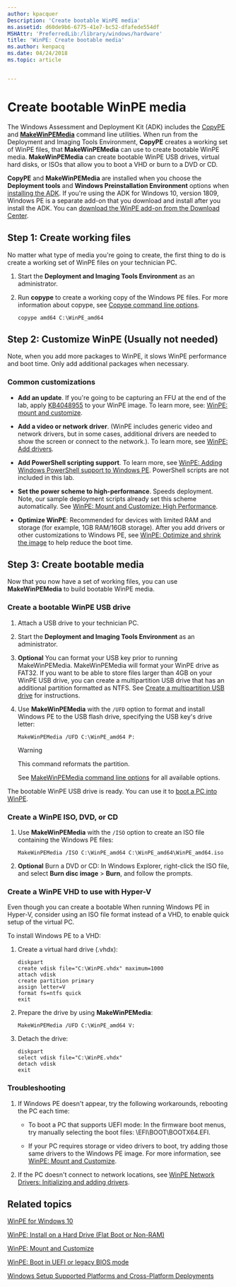 ```yaml
---
author: kpacquer
Description: 'Create bootable WinPE media'
ms.assetid: d60de9b6-6775-41e7-bc52-dfafede554df
MSHAttr: 'PreferredLib:/library/windows/hardware'
title: 'WinPE: Create bootable media'
ms.author: kenpacq
ms.date: 04/24/2018
ms.topic: article


---
```


# Create bootable WinPE media

The Windows Assessment and Deployment Kit (ADK) includes the [CopyPE](copype-command-line-options.md) and [**MakeWinPEMedia**](makewinpemedia-command-line-options.md) command line utilities. When run from the Deployment and Imaging Tools Environment, **CopyPE** creates a working set of WinPE files, that **MakeWinPEMedia** can use to create bootable WinPE media. **MakeWinPEMedia** can create bootable WinPE USB drives, virtual hard disks, or ISOs that allow you to boot a VHD or burn to a DVD or CD.

**CopyPE** and **MakeWinPEMedia** are installed when you choose the **Deployment tools** and **Windows Preinstallation Environment** options when [installing the ADK](https://docs.microsoft.com/en-us/windows-hardware/get-started/adk-install). If you're using the ADK for Windows 10, version 1809, Windows PE is a separate add-on that you download and install after you install the ADK. You can [download the WinPE add-on from the Download Center](https://go.microsoft.com/fwlink/?linkid=2022233).

## Step 1: Create working files

No matter what type of media you're going to create, the first thing to do is create a working set of WinPE files on your technician PC.

1. Start the **Deployment and Imaging Tools Environment** as an administrator.

2. Run **copype** to create a working copy of the Windows PE files. For more information about copype, see [Copype command line options](copype-command-line-options.md).

    ```
    copype amd64 C:\WinPE_amd64
    ```

## Step 2: Customize WinPE (Usually not needed)

Note, when you add more packages to WinPE, it slows WinPE performance and boot time. Only add additional packages when necessary.  

### Common customizations

* **Add an update**. If you're going to be capturing an FFU at the end of the lab, apply [KB4048955](https://www.catalog.update.microsoft.com/search.aspx?q=4048955) to your WinPE image. To learn more, see: [WinPE: mount and customize](winpe-mount-and-customize.md).

* **Add a video or network driver**. (WinPE includes generic video and network drivers, but in some cases, additional drivers are needed to show the screen or connect to the network.). To learn more, see [WinPE: Add drivers](winpe-add-drivers.md).

* **Add PowerShell scripting support**. To learn more, see [WinPE: Adding Windows PowerShell support to Windows PE](winpe-adding-powershell-support-to-windows-pe.md). PowerShell scripts are not included in this lab.

* **Set the power scheme to high-performance**. Speeds deployment. Note, our sample deployment scripts already set this scheme automatically. See  [WinPE: Mount and Customize: High Performance](winpe-mount-and-customize.md#highperformance).

* **Optimize WinPE**: Recommended for devices with limited RAM and storage (for example, 1GB RAM/16GB storage). After you add drivers or other customizations to Windows PE, see [WinPE: Optimize and shrink the image](winpe-optimize.md) to help reduce the boot time.

## Step 3: Create bootable media

Now that you now have a set of working files, you can use **MakeWinPEMedia** to build bootable WinPE media.

### Create a bootable WinPE USB drive

1. Attach a USB drive to your technician PC.

2. Start the **Deployment and Imaging Tools Environment** as an administrator.

3. **Optional** 
    You can format your USB key prior to running MakeWinPEMedia. MakeWinPEMedia will format your WinPE drive as FAT32. If you want to be able to store files larger than 4GB on your WinPE USB drive, you can create a multipartition USB drive that has an additional partition formatted as NTFS. See [Create a multipartition USB drive](winpe--use-a-single-usb-key-for-winpe-and-a-wim-file---wim.md#create-two-partition-drive) for instructions.

4. Use **MakeWinPEMedia** with the `/UFD` option to format and install Windows PE to the USB flash drive, specifying the USB key's drive letter:

    ```
    MakeWinPEMedia /UFD C:\WinPE_amd64 P:
    ```

    > [!Warning]
    > This command reformats the partition.

    See [MakeWinPEMedia command line options](makewinpemedia-command-line-options.md) for all available options.

The bootable WinPE USB drive is ready. You can use it to [boot a PC into WinPE](boot-to-uefi-mode-or-legacy-bios-mode.md).

### Create a WinPE ISO, DVD, or CD

1. Use **MakeWinPEMedia** with the `/ISO` option to create an ISO file containing the Windows PE files:

    ```
    MakeWinPEMedia /ISO C:\WinPE_amd64 C:\WinPE_amd64\WinPE_amd64.iso
    ```

2. **Optional** Burn a DVD or CD: In Windows Explorer, right-click the ISO file, and select **Burn disc image** > **Burn**, and follow the prompts.

### Create a WinPE VHD to use with Hyper-V

Even though you can create a bootable When running Windows PE in Hyper-V, consider using an ISO file format instead of a VHD, to enable quick setup of the virtual PC. 

To install Windows PE to a VHD:

1. Create a virtual hard drive (.vhdx):

    ```
    diskpart
    create vdisk file="C:\WinPE.vhdx" maximum=1000
    attach vdisk
    create partition primary
    assign letter=V
    format fs=ntfs quick
    exit
    ```
2. Prepare the drive by using **MakeWinPEMedia**:

    ```
    MakeWinPEMedia /UFD C:\WinPE_amd64 V:
    ```

3. Detach the drive:

    ```
    diskpart
    select vdisk file="C:\WinPE.vhdx"
    detach vdisk
    exit
    ```


### Troubleshooting

1.  If Windows PE doesn't appear, try the following workarounds, rebooting the PC each time:

    -   To boot a PC that supports UEFI mode: In the firmware boot menus, try manually selecting the boot files: \\EFI\\BOOT\\BOOTX64.EFI.

    -   If your PC requires storage or video drivers to boot, try adding those same drivers to the Windows PE image. For more information, see [WinPE: Mount and Customize](winpe-mount-and-customize.md).

2.  If the PC doesn't connect to network locations, see [WinPE Network Drivers: Initializing and adding drivers](winpe-network-drivers-initializing-and-adding-drivers.md).

## <span id="related_topics"></span>Related topics


[WinPE for Windows 10](winpe-intro.md)

[WinPE: Install on a Hard Drive (Flat Boot or Non-RAM)](winpe-install-on-a-hard-drive--flat-boot-or-non-ram.md)

[WinPE: Mount and Customize](winpe-mount-and-customize.md)

[WinPE: Boot in UEFI or legacy BIOS mode](winpe-boot-in-uefi-or-legacy-bios-mode.md)

[Windows Setup Supported Platforms and Cross-Platform Deployments](windows-setup-supported-platforms-and-cross-platform-deployments.md)

 

 






